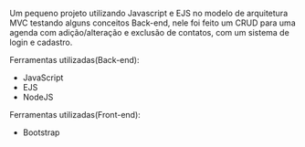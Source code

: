 Um pequeno projeto utilizando Javascript e EJS no modelo de arquitetura MVC testando alguns conceitos Back-end, nele foi feito um CRUD para uma agenda com adição/alteração e exclusão de contatos, 
com um sistema de login e cadastro.

Ferramentas utilizadas(Back-end):
- JavaScript
- EJS
- NodeJS

Ferramentas utilizadas(Front-end):
- Bootstrap
